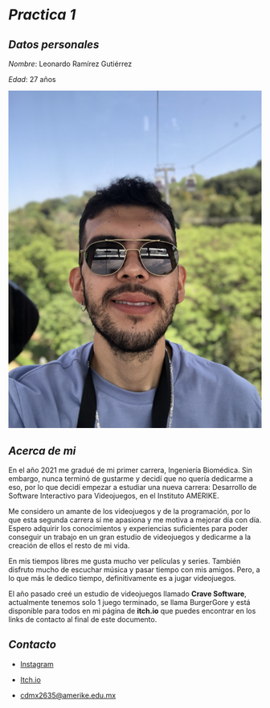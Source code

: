 # _Practica 1_

## _Datos personales_
_Nombre_: Leonardo Ramírez Gutiérrez

_Edad_: 27 años

![Profile Picture](./IMG/Pic1.jpeg)

## _Acerca de mi_

En el año 2021 me gradué de mi primer carrera, Ingeniería Biomédica. Sin embargo, nunca terminó de gustarme y decidí que no quería dedicarme a eso, por lo que decidí empezar a estudiar una nueva carrera: Desarrollo de Software Interactivo para Videojuegos, en el Instituto AMERIKE. 

Me considero un amante de los videojuegos y de la programación, por lo que esta segunda carrera sí me apasiona y me motiva a mejorar día con día. Espero adquirir los conocimientos y experiencias suficientes para poder conseguir un trabajo en un gran estudio de videojuegos y dedicarme a la creación de ellos el resto de mi vida.

En mis tiempos libres me gusta mucho ver películas y series. También disfruto mucho de escuchar música y pasar tiempo con mis amigos. Pero, a lo que más le dedico tiempo, definitivamente es a jugar videojuegos.

El año pasado creé un estudio de videojuegos llamado **Crave Software**, actualmente tenemos solo 1 juego terminado, se llama BurgerGore y está disponible para todos en mi página de **itch.io** que puedes encontrar en los links de contacto al final de este documento.

## _Contacto_

- [Instagram](https://www.instagram.com/leoragut/)

- [Itch.io](https://cravesoftware.itch.io/)

- cdmx2635@amerike.edu.mx

